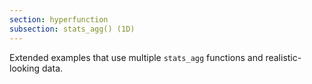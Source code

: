 ```yaml
---
section: hyperfunction
subsection: stats_agg() (1D)
---
```


Extended examples that use multiple `stats_agg` functions and realistic-looking
data.
